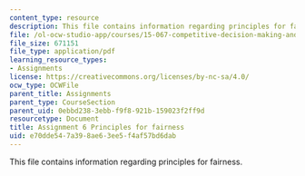 ```yaml
---
content_type: resource
description: This file contains information regarding principles for fairness.
file: /ol-ocw-studio-app/courses/15-067-competitive-decision-making-and-negotiation-spring-2011/e70dde547a398ae63ee5f4af57bd6dab_MIT15_067S11_assgn06fairne.pdf
file_size: 671151
file_type: application/pdf
learning_resource_types:
- Assignments
license: https://creativecommons.org/licenses/by-nc-sa/4.0/
ocw_type: OCWFile
parent_title: Assignments
parent_type: CourseSection
parent_uid: 0ebbd238-3ebb-f9f8-921b-159023f2ff9d
resourcetype: Document
title: Assignment 6 Principles for fairness
uid: e70dde54-7a39-8ae6-3ee5-f4af57bd6dab
---
```

This file contains information regarding principles for fairness.